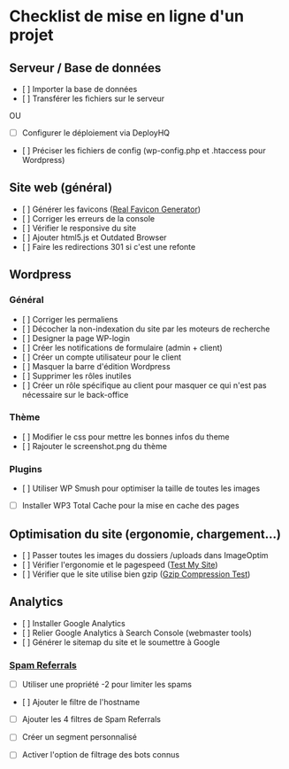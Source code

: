 # Checklist de mise en ligne d'un projet

## Serveur / Base de données
- [ ] Importer la base de données
- [ ] Transférer les fichiers sur le serveur

OU


- [ ] Configurer le déploiement via DeployHQ
- [ ] Préciser les fichiers de config (wp-config.php et .htaccess pour Wordpress)


## Site web (général) 

- [ ] Générer les favicons (<a href="realfavicongenerator.net" target="_blank">Real Favicon Generator</a>)
- [ ] Corriger les erreurs de la console
- [ ] Vérifier le responsive du site
- [ ] Ajouter html5.js et Outdated Browser
- [ ] Faire les redirections 301 si c'est une refonte

## Wordpress

### Général 

- [ ] Corriger les permaliens
- [ ] Décocher la non-indexation du site par les moteurs de recherche
- [ ] Designer la page WP-login
- [ ] Créer les notifications de formulaire (admin + client)
- [ ] Créer un compte utilisateur pour le client
- [ ] Masquer la barre d'édition Wordpress
- [ ] Supprimer les rôles inutiles
- [ ] Créer un rôle spécifique au client pour masquer ce qui n'est pas nécessaire sur le back-office

### Thème

- [ ] Modifier le css pour mettre les bonnes infos du theme
- [ ] Rajouter le screenshot.png du thème

### Plugins

- [ ] Utiliser WP Smush pour optimiser la taille de toutes les images
- [ ] Installer WP3 Total Cache pour la mise en cache des pages

## Optimisation du site (ergonomie, chargement...)

- [ ] Passer toutes les images du dossiers /uploads dans ImageOptim
- [ ] Vérifier l'ergonomie et le pagespeed ([Test My Site](https://testmysite.thinkwithgoogle.com))
- [ ] Vérifier que le site utilise bien gzip (<a href="https://varvy.com/tools/gzip/" target="_blank">Gzip Compression Test</a>)

## Analytics
- [ ] Installer Google Analytics
- [ ] Relier Google Analytics à Search Console (webmaster tools)
- [ ] Générer le sitemap du site et le soumettre à Google

### [Spam Referrals](http://help.analyticsedge.com/spam-filter/definitive-guide-to-removing-google-analytics-spam/)
- [ ] Utiliser une propriété -2 pour limiter les spams
- [ ] Ajouter le filtre de l'hostname
- [ ] Ajouter les 4 filtres de Spam Referrals
- [ ] Créer un segment personnalisé
- [ ] Activer l'option de filtrage des bots connus

